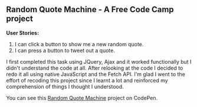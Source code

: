 ## Random Quote Machine -  A Free Code Camp project

**User Stories:**
1. I can click a button to show me a new random quote.
2. I can press a button to tweet out a quote.

I first completed this task using JQuery, Ajax and it worked functionally but I didn't understand the code at all. After relooking at the code I decided to redo it all using native JavaScript and the Fetch API. I'm glad I went to the effort of recoding this project since I learnt a lot and reinforced my comprehension of things I thought I understood.

You can see this [Random Quote Machine](https://codepen.io/Pagey/pen/eEXRZy) project on CodePen. 

